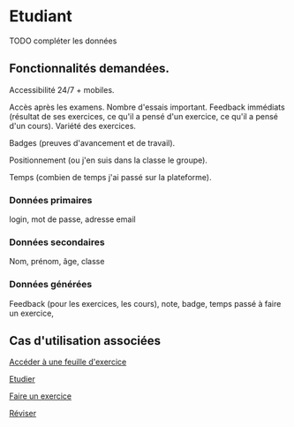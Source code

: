 # Etudiant

TODO compléter les données

## Fonctionnalités demandées.

Accessibilité 24/7 + mobiles.

Accès après les examens.
Nombre d'essais important.
Feedback immédiats (résultat de ses exercices, ce qu'il a pensé d'un exercice, ce qu'il a pensé d'un cours).
Variété des exercices.

Badges (preuves d'avancement et de travail).

Positionnement (ou j'en suis dans la classe le groupe).

Temps (combien de temps j'ai passé sur la plateforme).

### Données primaires

login, mot de passe, adresse email

### Données secondaires

Nom, prénom, âge, classe

### Données générées

Feedback (pour les exercices, les cours), note, badge, temps passé à faire un exercice,

## Cas d'utilisation associées

[Accéder à une feuille d'exercice](../casutilisation/etudiant/accesfeuilleexercice.md)

[Etudier](../casutilisation/etudiant/etudier.md)

[Faire un exercice](../casutilisation/etudiant/faireexercice.md)

[Réviser](../casutilisation/etudiant/reviser.md)

